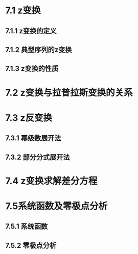 # 7.1 z变换

## 7.1.1 z变换的定义

## 7.1.2 典型序列的z变换

## 7.1.3 z变换的性质



# 7.2 z变换与拉普拉斯变换的关系



# 7.3 z反变换

## 7.3.1 幂级数展开法

## 7.3.2 部分分式展开法



# 7.4 z变换求解差分方程



# 7.5系统函数及零极点分析

## 7.5.1 系统函数

## 7.5.2 零极点分析
